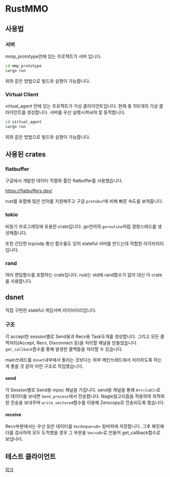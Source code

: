 # RustMMO

## 사용법
### 서버
mmp_prototype안에 있는 프로젝트가 서버 입니다.

```bash
cd mmp_prototype
cargo run
```

위와 같은 방법으로 빌드와 실행이 가능합니다.

### Virtual Client
virtual_agent 안에 있는 프로젝트가 가상 클라이언트입니다.
현재 총 100개의 가상 클라이언트를 생성합니다. 서버를 우선 실행시켜놔야 잘 동작합니다.

```bash
cd virtual_agent
cargo run
```

위와 같은 방법으로 빌드와 실행이 가능합니다.

## 사용된 crates
### flatbuffer
구글에서 개발한 데이터 직렬화 툴인 flatbuffer를 사용했습니다.

https://flatbuffers.dev/

rust를 포함해 많은 언어를 지원해주고 구글 `protobuf`에 비해 빠른 속도를 보여줍니다.

### tokio
비동기 프로그래밍에 유용한 crate입니다.
go언어의 `goroutine`처럼 경량스레드를 생성해줍니다.

또한 간단한 tcp/udp 통신 함수들도 있어 stateful 서버를 만드는데 적합한 라이브러리입니다.

### rand
여러 랜덤함수를 포함하는 crate입니다.
rust는 std에 rand함수가 없어 대신 이 crate를 사용합니다.


## dsnet
직접 구현한 stateful 게임서버 라이브러리입니다.

### 구조
각 accept한 session별로 Send용과 Recv용 Task두개를 생성합니다.
그리고 모든 콜백처리(Accept, Recv, Disconnect 등)을 처리할 채널을 만들었습니다.
`get_callback`함수를 통해 발생한 콜백들을 처리할 수 있습니다.

main쓰레드를 `dsnet`내부에서 돌리는 것보다는 외부 메인쓰레드에서 처리하도록 하는게 좋을 것 같아 이런 구조로 작업했습니다.

#### send
각 Session별로 Send용 mpsc 채널을 가집니다.
send용 채널을 통해 `Arc<[u8]>`로 된 데이터를 보내면 `Send_process`에서 전송합니다.
Nagle알고리즘을 적용하여 최적화된 전송을 보내주며 `write_vectored`함수를 이용해 Zerocopy로 전송되도록 했습니다.

#### receive
Recv부분에서는 우선 읽은 데이터를 `VecDeque<u8>` 링버퍼에 저장합니다.
그후 패킷해더를 검사하여 모두 도착했을 경우 그 부분을 `Vec<u8>`로 만들어 get_callback함수로 보냅니다.


## 테스트 클라이언트
[링크](https://1drv.ms/f/c/c07419687adffcbf/EgMjW3yVjGFDsWEYxCVNWPwBAcQ9vSUJ_fANbXJvibK_gw?e=yXXIvR)


